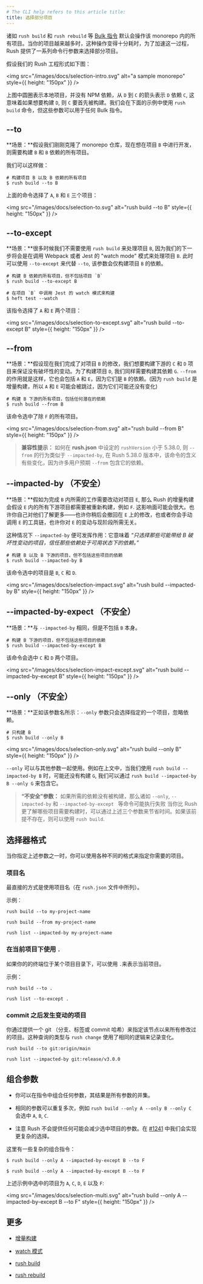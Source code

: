 ```yaml
---
# The CLI help refers to this article title:
title: 选择部分项目
---
```


诸如 `rush build` 和 `rush rebuild` 等 [Bulk 指令](../../maintainer/custom_commands) 默认会操作该 monorepo 内的所有项目。当你的项目越来越多时，这种操作变得十分耗时，为了加速这一过程，Rush 提供了一系列命令行参数来选择部分项目。

假设我们的 Rush 工程形式如下图：

<img src="/images/docs/selection-intro.svg" alt="a sample monorepo" style={{ height: "150px" }} />

上图中圆圈表示本地项目，并没有 NPM 依赖，从 `D` 到 `C` 的箭头表示 `D` 依赖 `C`, 这意味着如果想要构建 `D`, 则 `C` 要首先被构建。我们会在下面的示例中使用 `rush build` 命令，但这些参数可以用于任何 Bulk 指令。

## --to

**场景：**假设我们刚刚克隆了 monorepo 仓库，现在想在项目 `B` 中进行开发，则需要构建 `B` 和 `B` 依赖的所有项目。

我们可以这样做：

```shell
# 构建项目 B 以及 B 依赖的所有项目
$ rush build --to B
```

上面的命令选择了 `A`, `B` 和 `E` 三个项目：

<img src="/images/docs/selection-to.svg" alt="rush build --to B" style={{ height: "150px" }} />

## --to-except

**场景：**很多时候我们不需要使用 `rush build` 来处理项目 `B`, 因为我们的下一步将会是在调用 Webpack 或者 Jest 的 "watch mode" 模式来处理项目 `B`. 此时可以使用 `--to-except` 来代替 `--to`, 该参数会仅构建项目 `B` 的依赖。

```shell
# 构建 B 依赖的所有项目，但不包括项目 `B`
$ rush build --to-except B

# 在项目 `B` 中调用 Jest 的 watch 模式来构建
$ heft test --watch
```

该指令选择了 `A` 和 `E` 两个项目：

<img src="/images/docs/selection-to-except.svg" alt="rush build --to-except B" style={{ height: "150px" }} />

## --from

**场景：**假设现在我们完成了对项目 `B` 的修改，我们想要构建下游的 `C` 和 `D` 项目来保证没有破坏性的变动。为了构建项目 `D`, 我们同样需要构建其依赖 `G`. `--from` 的作用就是这样，它也会包括 `A` 和 `E`，因为它们是 `B` 的依赖。(因为 `rush build` 是增量构建，所以 `A` 和 `E` 可能会被跳过，因为它们可能还没有变化)

```shell
# 构建 B 下游的所有项目，包括任何潜在的依赖
$ rush build --from B
```

该命令选中了除 `F` 的所有项目。

<img src="/images/docs/selection-from.svg" alt="rush build --from B" style={{ height: "150px" }} />

> **兼容性提示：** 如何在 **rush.json** 中设定的 `rushVersion` 小于 5.38.0, 则 `--from` 的行为类似于 `--impacted-by`,
> 在 Rush 5.38.0 版本中，该命令的含义有些变化，因为许多用户预期 `--from` 包含它的依赖。

## --impacted-by （不安全）

**场景：**假如为完成 `B` 内所需的工作需要改动对项目 `E`, 那么 Rush 的增量构建会假设 `E` 内的所有下游项目都需要被重新构建，例如 `F`. 这影响面可能会很大。也许你自己对他们了解更多——也许你稍后会撤回在 `E` 上的修改，也或者你会手动调用 `E` 的工具链，也许你对 `E` 的变动与现阶段所需无关。

这种情况下 `--impacted-by` 便可发挥作用：它意味着 _“只选择那些可能带给 B 破坏性变动的项目，信任那些依赖处于可用状态下的依赖。”_

```shell
# 构建 B 以及 B 下游的项目，但不包括这些项目的依赖
$ rush build --impacted-by B
```

该命令选中的项目是 `B`, `C` 和 `D`.

<img src="/images/docs/selection-impact.svg" alt="rush build --impacted-by B" style={{ height: "150px" }} />

## --impacted-by-expect （不安全）

**场景：**与 `--impacted-by` 相同，但是不包括 `B` 本身。

```shell
# 构建 B 下游的项目，但不包括这些项目的依赖
$ rush build --impacted-by-except B
```

该命令会选中 `C` 和 `D` 两个项目。

<img src="/images/docs/selection-impact-except.svg" alt="rush build --impacted-by-except B" style={{ height: "150px" }} />

## --only （不安全）

**场景：**正如该参数名所示：`--only` 参数只会选择指定的一个项目，忽略依赖。

```shell
# 只构建 B
$ rush build --only B
```

<img src="/images/docs/selection-only.svg" alt="rush build --only B" style={{ height: "150px" }} />

`--only` 可以与其他参数一起使用。例如在上文中，当我们使用 `rush build --impacted-by B` 时，可能还没有构建 `G`, 我们可以通过 `rush build --impacted-by B --only G` 来包含它。

> **“不安全”参数：** 如果所需的依赖没有被构建，那么诸如 `--only`, `--impacted-by` 和 `--impacted-by-except ` 等命令可能执行失败
> 当你比 Rush 更了解哪些项目需要构建时，可以通过上述三个参数来节省时间。如果该前提不存在，则可以使用 `rush build`.

## 选择器格式

当你指定上述参数之一时，你可以使用各种不同的格式来指定你需要的项目。

### 项目名

最直接的方式是使用项目名（在 `rush.json` 文件中所列）。

示例：

```console
rush build --to my-project-name

rush build --from my-project-name

rush list --impacted-by my-project-name
```

### 在当前项目下使用 `.`

如果你的的终端位于某个项目目录下，可以使用 `.`来表示当前项目。

示例：

```console
rush build --to .

rush list --to-except .
```

### commit 之后发生变动的项目

你通过提供一个 git （分支、标签或 commit 哈希）来指定该节点以来所有修改过的项目。这种查询的类型与 `rush change` 使用了相同的逻辑来记录变化。

```console
rush build --to git:origin/main

rush list --impacted-by git:release/v3.0.0
```

## 组合参数

- 你可以在指令中组合任何参数，其结果是所有参数的并集。

- 相同的参数可以重复多次，例如 `rush build --only A --only B --only C` 会选中 `A`, `B`, `C`.

- 注意 Rush 不会提供任何可能会减少选中项目的参数。在 [#1241](https://github.com/microsoft/rushstack/issues/1241) 中我们会实现更复杂的选择。

这里有一些复杂的组合指令：

```shell
$ rush build --only A --impacted-by-except B --to F
```

```shell
$ rush build --only A --impacted-by-except B --to F
```

上述示例中选中的项目为 `A`, `C`, `D`, `E` 以及 `F`:

<img src="/images/docs/selection-multi.svg" alt="rush build --only A --impacted-by-except B --to F" style={{ height: "150px" }} />

## 更多

- [增量构建](../../advanced/incremental_builds)

- [watch 模式](../../advanced/incremental_builds)

- [rush build](../../commands/rush_build)

- [rush rebuild](../../commands/rush_rebuild)
